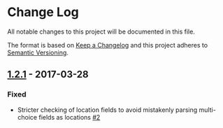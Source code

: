 # Change Log
All notable changes to this project will be documented in this file.

The format is based on [Keep a Changelog](http://keepachangelog.com/)
and this project adheres to [Semantic Versioning](http://semver.org/).

## [1.2.1] - 2017-03-28
### Fixed
- Stricter checking of location fields to avoid mistakenly parsing multi-choice fields as locations [#2](https://github.com/digidem/xform-to-json/pull/2)


[1.2.1]: https://github.com/digidem/xform-to-json/compare/v1.2.1...v1.2.0
